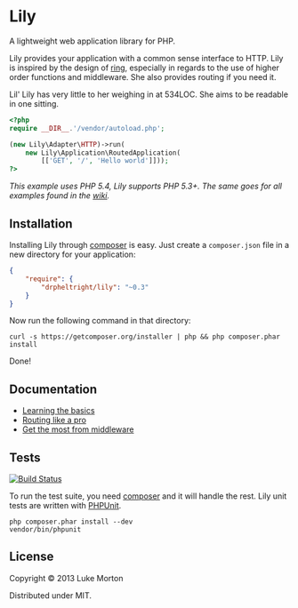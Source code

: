 # Lily

A lightweight web application library for PHP.

Lily provides your application with a common sense interface to HTTP. Lily is
inspired by the design of [ring][1], especially in regards to the use of higher
order functions and middleware. She also provides routing if you need it.

Lil' Lily has very little to her weighing in at 534LOC. She aims to be readable
in one sitting.

[1]: https://github.com/ring-clojure/ring

```php
<?php
require __DIR__.'/vendor/autoload.php';

(new Lily\Adapter\HTTP)->run(
    new Lily\Application\RoutedApplication(
        [['GET', '/', 'Hello world']]));
?>
```

*This example uses PHP 5.4, Lily supports PHP 5.3+. The same goes for all
examples found in the [wiki][9].*

[9]: https://github.com/DrPheltRight/lily/wiki

## Installation

Installing Lily through [composer][2] is easy. Just create a `composer.json`
file in a new directory for your application:

```json
{
    "require": {
        "drpheltright/lily": "~0.3"
    }
}
```

Now run the following command in that directory:

```
curl -s https://getcomposer.org/installer | php && php composer.phar install
```

Done!

[2]: http://getcomposer.org/

## Documentation

 - [Learning the basics][3]
 - [Routing like a pro][4]
 - [Get the most from middleware][8]

 [3]: https://github.com/DrPheltRight/lily/wiki/Learning-the-basics
 [4]: https://github.com/DrPheltRight/lily/wiki/Routing-like-a-pro
 [8]: https://github.com/DrPheltRight/lily/wiki/Get-the-most-from-middleware

## Tests

[![Build Status](https://travis-ci.org/DrPheltRight/lily.png?branch=develop)][5]

To run the test suite, you need [composer][6] and it will handle the rest. Lily
unit tests are written with [PHPUnit][7].

```
php composer.phar install --dev
vendor/bin/phpunit
```

[5]: https://travis-ci.org/DrPheltRight/lily
[6]: http://getcomposer.org/
[7]: https://github.com/sebastianbergmann/phpunit/

## License

Copyright © 2013 Luke Morton

Distributed under MIT.

